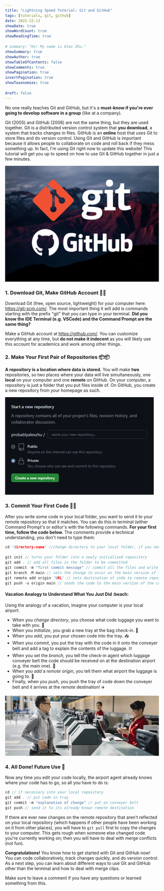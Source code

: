 ```yaml
---
title: "Lightning Speed Tutorial: Git and GitHub"
tags: [tutorials, git, github]
date: 2022-12-13
showDate: true
showWordCount: true
showReadingTime: true

# summary: "Hi! My name is Alex Zhu."
showSummary: true
showAuthor: true
showTableOfContents: false
showComments: true
showPagination: true
invertPagination: true
showTaxonomies: true

draft: false
---
```


No one really teaches Git and GitHub, but it's a **must-know if you're ever going to develop software in a group** (like at a company).

Git (2005) and GitHub (2008) are not the same thing, but they are used together. Git is a distributed version control system that **you download**, a system that tracks changes in files. GitHub is an **online** host that uses Git to store files and do version control. Using Git and GitHub is important because it allows people to collaborate on code and roll back if they mess something up. In fact, I'm using Git right now to update this website! This tutorial will get you up to speed on how to use Git & GitHub together in just a few minutes.

![Git and GitHub logos.](thumb.jpg "Git and GitHub logos.")

### 1. Download Git, Make GitHub Account 🙋‍♂️

Download Git (free, open source, lightweight) for your computer here: https://git-scm.com/. The most important thing it will add is commands starting with the prefix "git" that you can type in your terminal. **Did you know the IDE Terminal (e.g. VSCode) and the Command Prompt are the same thing?**

Make a GitHub account at https://github.com/. You can customize everything at any time, but **do not make it indecent** as you will likely use this account for academics and work among other things.

### 2. Make Your First Pair of Repositories 📦📦
 
**A repository is a location where data is stored.** You will make **two** repositories, so two places where your data will live simultaneously, one **local** on your computer and one **remote** on GitHub. On your computer, a repository is just a folder that you put files inside of. On GitHub, you create a new repository from your homepage as such.

![Make a new repository.](newrepo.png "Make a new repository.")

### 3. Commit Your First Code 👩‍💻

After you write some code in your local folder, you want to send it to your remote repository so that it matches. You can do this in terminal (either Command Prompt's or editor's with the following commands. **For your first time, follow the code below.** The comments provide a technical understanding, you don't need to type them:

```C
cd 'directory-name' //change directory to your local folder, if you need to exit a subfolder do cd ..

git init // turns your folder into a newly initialized repository
git add . // add all files in the folder to be committed
git commit -m "first commit message" // commit all the files and write message that will accompany the change on GitHub
git branch -M main // sets the change to occur on the main version of the code
git remote add origin 'URL' // sets destination of code to remote repository at that GitHub URL
git push -u origin main // sends the code to the main version of the code on GitHub. Done!
```

#### Vacation Analogy to Understand What You Just Did :beach:

Using the analogy of a vacation, imagine your computer is your local airport.
- When you *change directory*, you choose what code luggage you want to take with you. :luggage:
- When you *initialize*, you grab a new tray at the bag check-in. 🤏
- When you *add*, you put your chosen code into the tray. 📥
- When you *commit*, you put the tray with the code in it onto the conveyer belt and add a tag to explain the contents of the luggage. ⛓️
- When you set the *branch*, you tell the check-in agent which luggage conveyer belt the code should be received on at the destination airport (e.g. the main one). 🛃
- When you *add* a *remote origin*, you tell them what airport the luggage is going to. 🗼
- Finally, when you *push*, you push the tray of code down the conveyer belt and it arrives at the remote destination! ✈️

![Man loading luggage onto conveyer belt.](luggage.jpg "Man loading luggage onto conveyer belt with help of check-in agent. https://www.cathaypacific.com/cx/en_US/baggage.html")

### 4. All Done! Future Use 🔮

Now any time you edit your code locally, the airport agent already knows where your code has to go, so all you have to do is:

```C
cd // if necessary into your local repository
git add . // put code in tray
git commit -m "explanation of change" // put on conveyer belt
git push // send it to its already known remote destination
```

If there are ever new changes on the remote repository that aren't reflected on your local repository (which happens if other people have been working on it from other places), you will have to `git pull` first to copy the changes to your computer. This gets rough when someone else changed code you're currently working on; then you will have to deal with merge conflicts (not fun).

**Congratulations!** You know how to get started with Git and GitHub now! You can code collaboratively, track changes quickly, and do version control. As a next step, you can learn about different ways to use Git and GitHub other than the terminal and how to deal with merge clips.

Make sure to leave a comment if you have any questions or learned something from this.